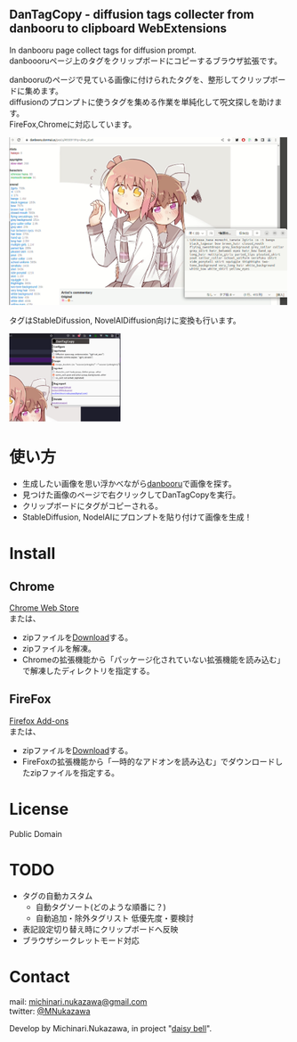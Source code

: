 DanTagCopy - diffusion tags collecter from danbooru to clipboard WebExtensions
----

In danbooru page collect tags for diffusion prompt.  
danboooruページ上のタグをクリップボードにコピーするブラウザ拡張です。  
  
danbooruのページで見ている画像に付けられたタグを、整形してクリップボードに集めます。  
diffusionのプロンプトに使うタグを集める作業を単純化して呪文探しを助けます。  
FireFox,Chromeに対応しています。  
  

<img src="docs/20221014_example.png" width="500">  

タグはStableDifussion, NovelAIDiffusion向けに変換も行います。  

<img src="docs/20221024_popup.png" width="200">  

# 使い方
- 生成したい画像を思い浮かべながら[danbooru][danbooru]で画像を探す。
- 見つけた画像のページで右クリックしてDanTagCopyを実行。
- クリップボードにタグがコピーされる。
- StableDiffusion, NodelAIにプロンプトを貼り付けて画像を生成！

# Install
## Chrome
[Chrome Web Store][chrome]  
または、  
- zipファイルを[Download][Download]する。  
- zipファイルを解凍。  
- Chromeの拡張機能から「パッケージ化されていない拡張機能を読み込む」で解凍したディレクトリを指定する。  
## FireFox
[Firefox Add-ons][firefox]  
または、  
- zipファイルを[Download][Download]する。  
- FireFoxの拡張機能から「一時的なアドオンを読み込む」でダウンロードしたzipファイルを指定する。  


# License
Public Domain  

# TODO
- タグの自動カスタム
  - 自動タグソート(どのような順番に？)
  - 自動追加・除外タグリスト
低優先度・要検討
- 表記設定切り替え時にクリップボードへ反映  
- ブラウザシークレットモード対応  

# Contact
mail: [michinari.nukazawa@gmail.com][mailto]  
twitter: [@MNukazawa][twitter]  

Develop by Michinari.Nukazawa, in project "[daisy bell][pixiv_booth_project_daisy_bell]".  

[chrome]: https://chrome.google.com/webstore/detail/dantagcopy/bnpbaljjkmiiglbgmbhkionpfkbnomlc
[firefox]: https://addons.mozilla.org/ja/firefox/addon/dantagcopy/
[danbooru]: https://danbooru.donmai.us/
[download]: https://github.com/MichinariNukazawa/DanTagCopy_diffusion_tags_clipboard_webextension/releases/
[pixiv_booth_project_daisy_bell]: https://daisy-bell.booth.pm/
[mailto]: mailto:michinari.nukazawa@gmail.com
[twitter]: https://twitter.com/MNukazawa
